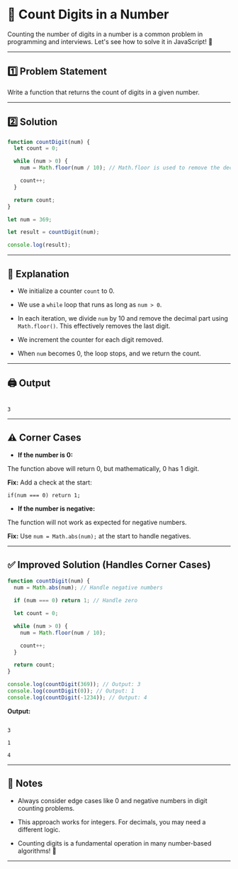 # 🔢 Count Digits in a Number

Counting the number of digits in a number is a common problem in programming and interviews. Let's see how to solve it in JavaScript! 🚀

---

## 1️⃣ Problem Statement

Write a function that returns the count of digits in a given number.

---

## 2️⃣ Solution

```js
function countDigit(num) {
  let count = 0;

  while (num > 0) {
    num = Math.floor(num / 10); // Math.floor is used to remove the decimal part

    count++;
  }

  return count;
}

let num = 369;

let result = countDigit(num);

console.log(result);
```

---

## 🧠 Explanation

- We initialize a counter `count` to 0.

- We use a `while` loop that runs as long as `num > 0`.

- In each iteration, we divide `num` by 10 and remove the decimal part using `Math.floor()`. This effectively removes the last digit.

- We increment the counter for each digit removed.

- When `num` becomes 0, the loop stops, and we return the count.

---

## 🖨️ Output

```

3

```

---

## ⚠️ Corner Cases

- **If the number is 0:**

The function above will return 0, but mathematically, 0 has 1 digit.

**Fix:** Add a check at the start:

`if(num === 0) return 1;`

- **If the number is negative:**

The function will not work as expected for negative numbers.

**Fix:** Use `num = Math.abs(num);` at the start to handle negatives.

---

## ✅ Improved Solution (Handles Corner Cases)

```js
function countDigit(num) {
  num = Math.abs(num); // Handle negative numbers

  if (num === 0) return 1; // Handle zero

  let count = 0;

  while (num > 0) {
    num = Math.floor(num / 10);

    count++;
  }

  return count;
}

console.log(countDigit(369)); // Output: 3
console.log(countDigit(0)); // Output: 1
console.log(countDigit(-1234)); // Output: 4
```

**Output:**

```

3

1

4

```

---

## 📝 Notes

- Always consider edge cases like 0 and negative numbers in digit counting problems.

- This approach works for integers. For decimals, you may need a different logic.

- Counting digits is a fundamental operation in many number-based algorithms! 🔢

---
